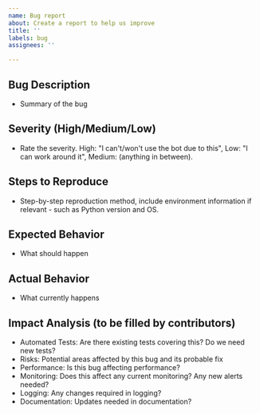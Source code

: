 ```yaml
---
name: Bug report
about: Create a report to help us improve
title: ''
labels: bug
assignees: ''

---
```


## Bug Description
- Summary of the bug

## Severity (High/Medium/Low)
- Rate the severity. High: "I can't/won't use the bot due to this", Low: "I can work around it", Medium: (anything in between).

## Steps to Reproduce
- Step-by-step reproduction method, include environment information if relevant - such as Python version and OS.

## Expected Behavior
- What should happen

## Actual Behavior
- What currently happens

## Impact Analysis (to be filled by contributors)
- Automated Tests: Are there existing tests covering this? Do we need new tests?
- Risks: Potential areas affected by this bug and its probable fix
- Performance: Is this bug affecting performance?
- Monitoring: Does this affect any current monitoring? Any new alerts needed?
- Logging: Any changes required in logging?
- Documentation: Updates needed in documentation?

